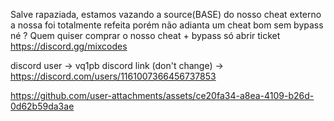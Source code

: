 Salve rapaziada, estamos vazando a source(BASE) do nosso cheat externo a nossa foi totalmente refeita porém não adianta um cheat bom sem bypass né ? Quem quiser comprar o nosso cheat + bypass só abrir ticket
https://discord.gg/mixcodes

discord user -> vq1pb
discord link (don't change) -> https://discord.com/users/1161007366456737853

https://github.com/user-attachments/assets/ce20fa34-a8ea-4109-b26d-0d62b59da3ae

